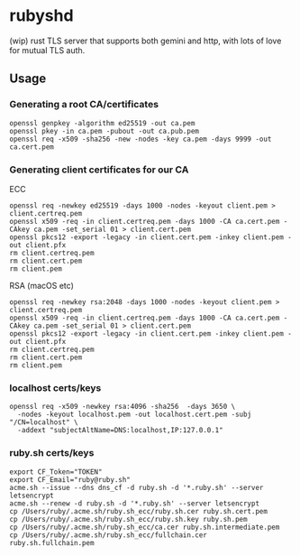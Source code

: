 # rubyshd

(wip) rust TLS server that supports both gemini and http, with lots of love for mutual TLS auth. 

## Usage

### Generating a root CA/certificates

```shell
openssl genpkey -algorithm ed25519 -out ca.pem
openssl pkey -in ca.pem -pubout -out ca.pub.pem
openssl req -x509 -sha256 -new -nodes -key ca.pem -days 9999 -out ca.cert.pem
```

### Generating client certificates for our CA

ECC

```shell
openssl req -newkey ed25519 -days 1000 -nodes -keyout client.pem > client.certreq.pem
openssl x509 -req -in client.certreq.pem -days 1000 -CA ca.cert.pem -CAkey ca.pem -set_serial 01 > client.cert.pem
openssl pkcs12 -export -legacy -in client.cert.pem -inkey client.pem -out client.pfx
rm client.certreq.pem
rm client.cert.pem
rm client.pem
```

RSA (macOS etc)

```shell
openssl req -newkey rsa:2048 -days 1000 -nodes -keyout client.pem > client.certreq.pem
openssl x509 -req -in client.certreq.pem -days 1000 -CA ca.cert.pem -CAkey ca.pem -set_serial 01 > client.cert.pem
openssl pkcs12 -export -legacy -in client.cert.pem -inkey client.pem -out client.pfx
rm client.certreq.pem
rm client.cert.pem
rm client.pem
```

### localhost certs/keys

```shell
openssl req -x509 -newkey rsa:4096 -sha256  -days 3650 \
  -nodes -keyout localhost.pem -out localhost.cert.pem -subj "/CN=localhost" \
  -addext "subjectAltName=DNS:localhost,IP:127.0.0.1"
```

### ruby.sh certs/keys

```shell
export CF_Token="TOKEN"
export CF_Email="ruby@ruby.sh"
acme.sh --issue --dns dns_cf -d ruby.sh -d '*.ruby.sh' --server letsencrypt
acme.sh --renew -d ruby.sh -d '*.ruby.sh' --server letsencrypt
cp /Users/ruby/.acme.sh/ruby.sh_ecc/ruby.sh.cer ruby.sh.cert.pem
cp /Users/ruby/.acme.sh/ruby.sh_ecc/ruby.sh.key ruby.sh.pem
cp /Users/ruby/.acme.sh/ruby.sh_ecc/ca.cer ruby.sh.intermediate.pem
cp /Users/ruby/.acme.sh/ruby.sh_ecc/fullchain.cer ruby.sh.fullchain.pem
```